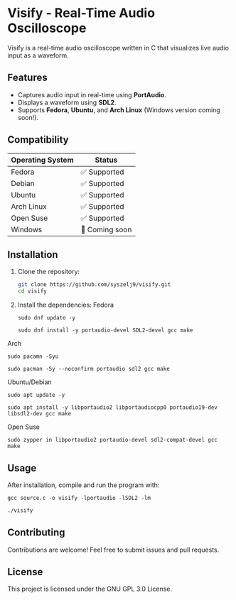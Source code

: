 # Visify - Real-Time Audio Oscilloscope

Visify is a real-time audio oscilloscope written in C that visualizes live audio input as a waveform.

## Features

- Captures audio input in real-time using **PortAudio**.
- Displays a waveform using **SDL2**.
- Supports **Fedora**, **Ubuntu**, and **Arch Linux** (Windows version coming soon!).

## Compatibility

| Operating System | Status         |
| ---------------- | -------------- |
| Fedora           | ✅ Supported    |
| Debian           | ✅ Supported    |
| Ubuntu           | ✅ Supported    |
| Arch Linux       | ✅ Supported    |
| Open Suse        | ✅ Supported    |
| Windows          | 🚧 Coming soon  |

## Installation

1. Clone the repository:

   ```bash
   git clone https://github.com/syszelj9/visify.git
   cd visify
   ```

2. Install the dependencies:
Fedora
    ```
    sudo dnf update -y
    ```
    ```
    sudo dnf install -y portaudio-devel SDL2-devel gcc make
    ```
  Arch
  ```
  sudo pacamn -Syu
  ```
  ```
  sudo pacman -Sy --noconfirm portaudio sdl2 gcc make
  ```
  Ubuntu/Debian
  ```
  sudo apt update -y
  ```
  ```
  sudo apt install -y libportaudio2 libportaudiocpp0 portaudio19-dev libsdl2-dev gcc make
  ```
  Open Suse
  ```
  sudo zypper in libportaudio2 portaudio-devel sdl2-compat-devel gcc make
  ```
## Usage

After installation, compile and run the program with:
```
gcc source.c -o visify -lportaudio -lSDL2 -lm
```
```bash
./visify
```

## Contributing

Contributions are welcome! Feel free to submit issues and pull requests.

## License

This project is licensed under the GNU GPL 3.0 License.

